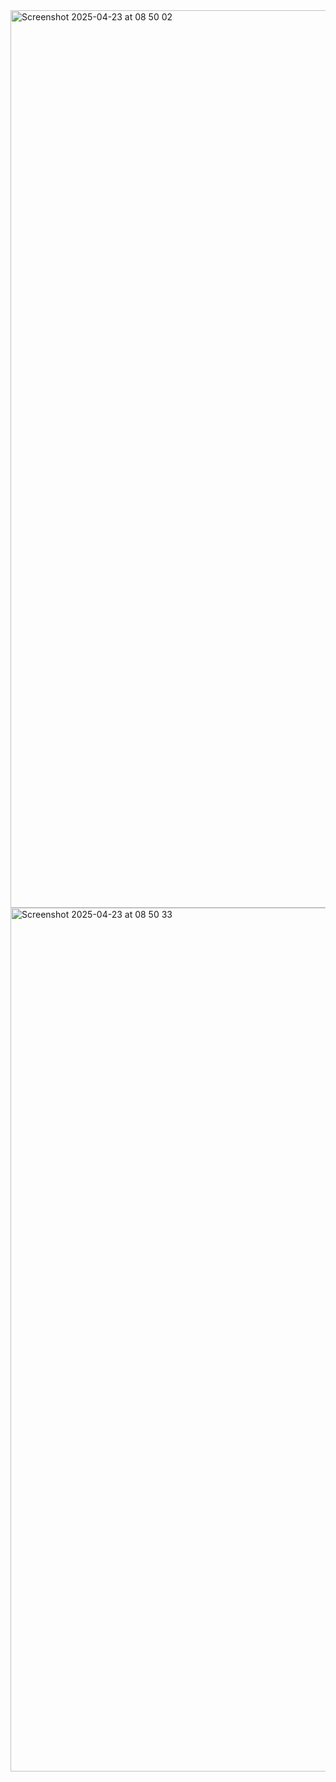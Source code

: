 <img width="1436" alt="Screenshot 2025-04-23 at 08 50 02" src="https://github.com/user-attachments/assets/35609537-f4cb-4e4c-98a7-4640952581e2" />

<img width="1382" alt="Screenshot 2025-04-23 at 08 50 33" src="https://github.com/user-attachments/assets/188ffea1-501d-4165-a24e-7b7a71ecb197" />
